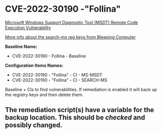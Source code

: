 # CVE-2022-30190 -"Follina"
[Microsoft Windows Support Diagnostic Tool (MSDT) Remote Code Execution Vulnerability](https://msrc.microsoft.com/update-guide/vulnerability/CVE-2022-30190)

[More info about the search-ms reg keys from Bleeping Computer](https://www.bleepingcomputer.com/news/security/new-windows-search-zero-day-added-to-microsoft-protocol-nightmare/)

**Baseline Name:** 
- CVE-2022-30190 - Follina - Baseline

**Configuration Items Names:** 
- CVE-2022-30190 - "Follina" - CI - MS-MSDT
- CVE-2022-30190 - "Follina" - CI - SEARCH-MS

Baseline + CIs to find vulnerabilities. If remediation is enabled it will back up the registry keys and then delete them.

## **The remediation script(s) have a variable for the backup location. This should be _checked_ and possibly changed.**
